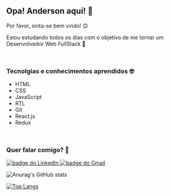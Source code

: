 <!--
**Anderson-Alencar/Anderson-Alencar** is a ✨ _special_ ✨ repository because its `README.md` (this file) appears on your GitHub profile.

Here are some ideas to get you started:

- 🔭 I’m currently working on ...
- 🌱 I’m currently learning ...
- 👯 I’m looking to collaborate on ...
- 🤔 I’m looking for help with ...
- 💬 Ask me about ...
- 📫 How to reach me: ...
- 😄 Pronouns: ...
- ⚡ Fun fact: ...
-->


<h2>Opa! Anderson aqui! 👋</h2>

<span>Por favor, sinta-se bem vindo! 😊</span>

<p>Estou estudando todos os dias com o objetivo de me tornar um Desenvolvedor Web FullStack 🚀 </p>
<br />

<h3>Tecnolgias e conhecimentos aprendidos 🤓</h3>
<ul>
  <li>HTML</li>
  <li>CSS</li>
  <li>JavaScript</li>
  <li>RTL</li>
  <li>Git</li>
  <li>React.js</li>
  <li>Redux</li>
</ul>
<br />

<h3>Quer falar comigo? 💬</h3>

<a href="https://www.linkedin.com/in/anderson-c-alencar/">
  <img 
    src="https://img.shields.io/badge/LinkedIn-0077B5?style=for-the-badge&logo=linkedin&logoColor=white"
    alt="badge do LinkedIn"   
  />
</a>

<a href="mailto:anderson23alencar@gmail.com">
  <img 
    src="https://img.shields.io/badge/Gmail-D14836?style=for-the-badge&logo=gmail&logoColor=white"
    alt="badge do Gmail"   
  />
</a>

<br />

![Anurag's GitHub stats](https://github-readme-stats.vercel.app/api?username=Anderson-Alencar&show_icons=true&theme=vision-friendly-dark)

[![Top Langs](https://github-readme-stats.vercel.app/api/top-langs/?username=Anderson-Alencar&layout=compact&theme=vision-friendly-dark)](https://github.com/Anderson-Alencar/github-readme-stats)
